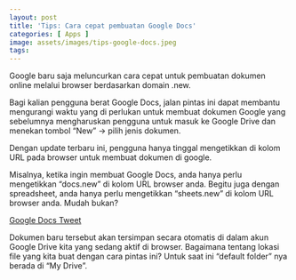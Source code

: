 ```yaml
---
layout: post
title: 'Tips: Cara cepat pembuatan Google Docs'
categories: [ Apps ]
image: assets/images/tips-google-docs.jpeg
tags: 
---
```


Google baru saja meluncurkan cara cepat untuk pembuatan dokumen online melalui browser berdasarkan domain .new.

Bagi kalian pengguna berat Google Docs, jalan pintas ini dapat membantu mengurangi waktu yang di perlukan untuk membuat dokumen Google yang sebelumnya mengharuskan pengguna untuk masuk ke Google Drive dan menekan tombol “New” -> pilih jenis dokumen.

 
Dengan update terbaru ini, pengguna hanya tinggal mengetikkan di kolom URL pada browser untuk membuat dokumen di google.

Misalnya, ketika ingin membuat Google Docs, anda hanya perlu mengetikkan “docs.new” di kolom URL browser anda. Begitu juga dengan spreadsheet, anda hanya perlu mengetikkan “sheets.new” di kolom URL browser anda. Mudah bukan?

[Google Docs Tweet](https://twitter.com/googledocs/status/1055490445088903168)

Dokumen baru tersebut akan tersimpan secara otomatis di dalam akun Google Drive kita yang sedang aktif di browser. Bagaimana tentang lokasi file yang kita buat dengan cara pintas ini? Untuk saat ini “default folder” nya berada di “My Drive”.